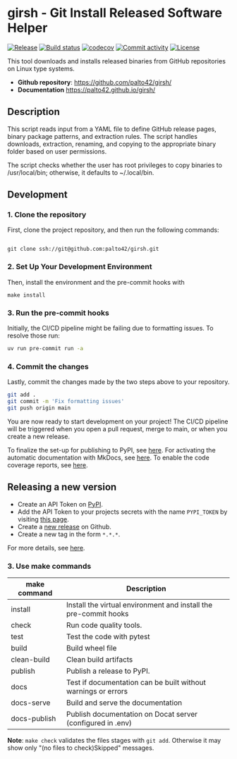 # girsh - Git Install Released Software Helper

[![Release](https://img.shields.io/github/v/release/palto42/girsh)](https://img.shields.io/github/v/release/palto42/girsh)
[![Build status](https://img.shields.io/github/actions/workflow/status/palto42/girsh/main.yml?branch=main)](https://github.com/palto42/girsh/actions/workflows/main.yml?query=branch%3Amain)
[![codecov](https://codecov.io/gh/palto42/girsh/branch/main/graph/badge.svg)](https://codecov.io/gh/palto42/girsh)
[![Commit activity](https://img.shields.io/github/commit-activity/m/palto42/girsh)](https://img.shields.io/github/commit-activity/m/palto42/girsh)
[![License](https://img.shields.io/github/license/palto42/girsh)](https://img.shields.io/github/license/palto42/girsh)

This tool downloads and installs released binaries from GitHub repositories on Linux type systems.

- **Github repository**: <https://github.com/palto42/girsh/>
- **Documentation** <https://palto42.github.io/girsh/>

## Description

This script reads input from a YAML file to define GitHub release pages,
binary package patterns, and extraction rules.
The script handles downloads, extraction, renaming,
and copying to the appropriate binary folder based on user permissions.

The script checks whether the user has root privileges to copy binaries to /usr/local/bin;
otherwise, it defaults to ~/.local/bin.

## Development

### 1. Clone the repository

First, clone the project repository, and then run the following commands:

```text

git clone ssh://git@github.com:palto42/girsh.git
```

### 2. Set Up Your Development Environment

Then, install the environment and the pre-commit hooks with

```text
make install
```

### 3. Run the pre-commit hooks

Initially, the CI/CD pipeline might be failing due to formatting issues. To resolve those run:

```bash
uv run pre-commit run -a
```

### 4. Commit the changes

Lastly, commit the changes made by the two steps above to your repository.

```bash
git add .
git commit -m 'Fix formatting issues'
git push origin main
```

You are now ready to start development on your project!
The CI/CD pipeline will be triggered when you open a pull request, merge to main, or when you create a new release.

To finalize the set-up for publishing to PyPI, see [here](https://fpgmaas.github.io/cookiecutter-uv/features/publishing/#set-up-for-pypi).
For activating the automatic documentation with MkDocs, see [here](https://fpgmaas.github.io/cookiecutter-uv/features/mkdocs/#enabling-the-documentation-on-github).
To enable the code coverage reports, see [here](https://fpgmaas.github.io/cookiecutter-uv/features/codecov/).

## Releasing a new version

- Create an API Token on [PyPI](https://pypi.org/).
- Add the API Token to your projects secrets with the name `PYPI_TOKEN` by visiting [this page](https://github.com/palto42/girsh/settings/secrets/actions/new).
- Create a [new release](https://github.com/palto42/girsh/releases/new) on Github.
- Create a new tag in the form `*.*.*`.

For more details, see [here](https://fpgmaas.github.io/cookiecutter-uv/features/cicd/#how-to-trigger-a-release).

### 3. Use make commands

| make command | Description                                                      |
| ------------ | ---------------------------------------------------------------- |
| install      | Install the virtual environment and install the pre-commit hooks |
| check        | Run code quality tools.                                          |
| test         | Test the code with pytest                                        |
| build        | Build wheel file                                                 |
| clean-build  | Clean build artifacts                                            |
| publish      | Publish a release to PyPI.                                       |
| docs         | Test if documentation can be built without warnings or errors    |
| docs-serve   | Build and serve the documentation                                |
| docs-publish | Publish documentation on Docat server (configured in .env)       |

**Note**: `make check` validates the files stages with `git add`.
Otherwise it may show only "(no files to check)Skipped" messages.
